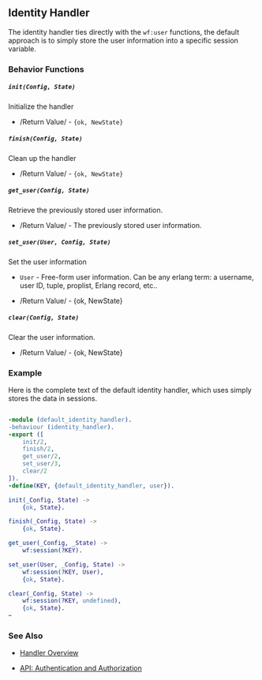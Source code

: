 <!-- dash: Handlers - Identity | Guide | ###:Section -->



## Identity Handler

The identity handler ties directly with the `wf:user` functions, the default
approach is to simply store the user information into a specific session
variable.

### Behavior Functions

##### `init(Config, State)`

  Initialize the handler

 *  /Return Value/ - `{ok, NewState}`

##### `finish(Config, State)`

  Clean up the handler

 *  /Return Value/ - `{ok, NewState}`

##### `get_user(Config, State)`

  Retrieve the previously stored user information.

 *  /Return Value/ - The previously stored user information.

##### `set_user(User, Config, State)`

  Set the user information

 *  `User` - Free-form user information. Can be any erlang term: a username,
			 user ID, tuple, proplist, Erlang record, etc..

 *  /Return Value/ - {ok, NewState}

##### `clear(Config, State)`

  Clear the user information.

 *  /Return Value/ - {ok, NewState}

### Example

Here is the complete text of the default identity handler, which uses simply
stores the data in sessions.

```erlang

-module (default_identity_handler).
-behaviour (identity_handler).
-export ([
	init/2,
	finish/2,
	get_user/2,
	set_user/3,
	clear/2
]).
-define(KEY, {default_identity_handler, user}).

init(_Config, State) ->
	{ok, State}.

finish(_Config, State) ->
	{ok, State}.

get_user(_Config, _State) ->
	wf:session(?KEY).

set_user(User, _Config, State) ->
	wf:session(?KEY, User),
	{ok, State}.

clear(_Config, State) ->
	wf:session(?KEY, undefined),
	{ok, State}.
~


```


### See Also

 *  [Handler Overview](./handlers.md)

 *  [API: Authentication and Authorization](./api.md)
